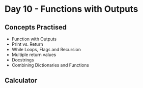 <h1>Day 10 - Functions with Outputs</h1>
<h2>Concepts Practised</h2>
<ul>
  <li>Function with Outputs</li>
  <li>Print vs. Return</li>
  <li>While Loops, Flags and Recursion</li>
  <li>Multiple return values</li>
  <li>Docstrings</li>
  <li>Combining Dictionaries and Functions</li>
</ul>
<h2>Calculator</h2>
